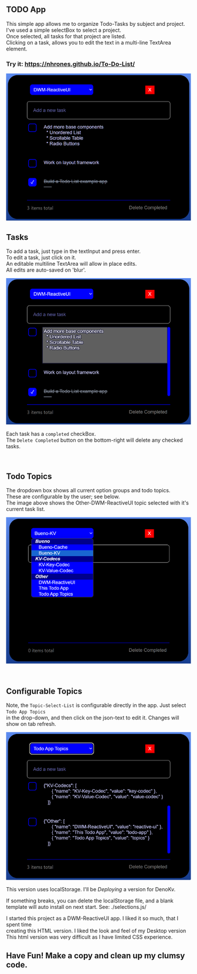 ## TODO App

This simple app allows me to organize Todo-Tasks by subject and project.    
I've used a simple selectBox to select a project.    
Once selected, all tasks for that project are listed.    
Clicking on a task, allows you to edit the text in a multi-line TextArea element.    

### Try it:  https://nhrones.github.io/To-Do-List/

![Alt text](./media/rui.png)

## Tasks
To add a task, just type in the textInput and press enter.    
To edit a task, just click on it.     
An editable multiline TextArea will allow in place edits.    
All edits are auto-saved on 'blur'.

![Alt text](edit.png)

Each task has a `completed` checkBox.    
The `Delete Completed` button on the bottom-right will delete any checked tasks.    

<br/>

## Todo Topics
The dropdown box shows all current option groups and todo topics.    
These are configurable by the user; see below.    
The image above shows the Other-DWM-ReactiveUI topic selected with it's current task list.    

![Alt text](./media/select.png)

<br/>

## Configurable Topics
Note, the `Topic-Select-List` is configurable directly in the app. Just select `Todo App Topics`        
in the drop-down, and then click on the json-text to edit it. Changes will show on tab refresh.   

![Alt text](./media/topics.png)

This version uses localStorage.  I'll be _Deploying_ a version for DenoKv.    

If something breaks, you can delete the localStorage file, and a blank template will auto install on next start. See: ./selections.js/

I started this project as a DWM-ReactiveUI app.  I liked it so much, that I spent time    
creating this HTML version.  I liked the look and feel of my Desktop version
This html version was very difficult as I have limited CSS experience.    

## Have Fun! Make a copy and clean up my clumsy code.